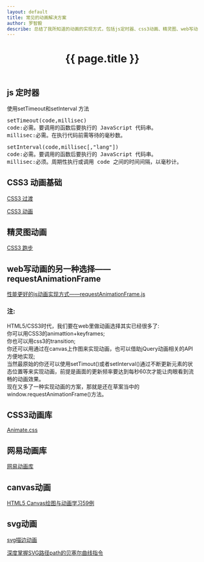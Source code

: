 ```yaml
---
layout: default
title: 常见的动画解决方案
author: 罗智毅
describe: 总结了我所知道的动画的实现方式，包括js定时器、css3动画、精灵图、web写动画的另一种选择——requestAnimationFrame、svg、canvas，还有分享一些常用的动画库。
---
```


<header class="header">
	<h1>{{ page.title }}</h1>
</header>
<!-- /header -->

<section class="g-content">
	<div class="m-list">
		<h2>js 定时器</h2>
		<p>使用setTimeout和setInterval 方法</p>
<pre>
setTimeout(code,millisec)
code:必需。要调用的函数后要执行的 JavaScript 代码串。
millisec:必需。在执行代码前需等待的毫秒数。
</pre>
<pre>
setInterval(code,millisec[,"lang"])
code:必需。要调用的函数后要执行的 JavaScript 代码串。
millisec:必须。周期性执行或调用 code 之间的时间间隔，以毫秒计。
</pre>
	</div>
	<div class="m-list">
		<h2>CSS3 动画基础</h2>
		<p><a href="//www.w3school.com.cn/css3/css3_transition.asp" title="">CSS3 过渡</a></p>
		<p><a href="//www.w3school.com.cn/css3/css3_animation.asp" title="">CSS3 动画</a></p>
	</div>
	<div class="m-list">
		<h2>精灵图动画</h2>
		<p><a href="//www.cnblogs.com/PeunZhang/p/3685980.html" title="">CSS3 跑步</a></p>
	</div>
	<div class="m-list">
		<h2>web写动画的另一种选择——requestAnimationFrame</h2>
		<p><a href="//github.com/darius/requestAnimationFrame" title="">性能更好的js动画实现方式——requestAnimationFrame.js</a></p>
		<h3 class="s-red">注:</h3>
		<p>
			HTML5/CSS3时代，我们要在web里做动画选择其实已经很多了: <br>
你可以用CSS3的animattion+keyframes; <br>
你也可以用css3的transition; <br>
你还可以用通过在canvas上作图来实现动画，也可以借助jQuery动画相关的API方便地实现; <br>
当然最原始的你还可以使用setTimout()或者setInterval()通过不断更新元素的状态位置等来实现动画，前提是画面的更新频率要达到每秒60次才能让肉眼看到流畅的动画效果。 <br>
现在又多了一种实现动画的方案，那就是还在草案当中的window.requestAnimationFrame()方法。
		</p>
	</div>
	<div class="m-list">
		<h2>CSS3动画库</h2>
		<p><a href="//daneden.github.io/animate.css/" title="">Animate.css</a></p>
	</div>
	<div class="m-list">
		<h2>网易动画库</h2>
		<p><a href="//nec.netease.com/library/category/#animation" title="">网易动画库</a></p>
	</div>
	<div class="m-list">
		<h2>canvas动画</h2>
		<p><a href="//www.108js.com/example.html" title="">HTML5 Canvas绘图与动画学习59例</a></p>
	</div>
	<div class="m-list">
		<h2>svg动画</h2>
		<p><a href="//www.zhangxinxu.com/wordpress/2014/04/animateion-line-drawing-svg-path-%E5%8A%A8%E7%94%BB-%E8%B7%AF%E5%BE%84/" title="">svg描边动画</a></p>
		<p><a href="//www.zhangxinxu.com/wordpress/2014/06/deep-understand-svg-path-bezier-curves-command/" title="">深度掌握SVG路径path的贝塞尔曲线指令</a></p>
	</div>
</section>